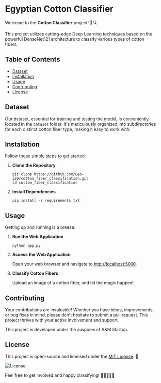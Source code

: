 # Egyptian Cotton Classifier

Welcome to the **Cotton  Classifier** project! 🌱🔍

This project utilizes cutting-edge Deep Learning techniques based on the powerful DenseNet121 architecture to classify various types of cotton fibers.

## Table of Contents

- [Dataset](#dataset)
- [Installation](#installation)
- [Usage](#usage)
- [Contributing](#contributing)
- [License](#license)

## Dataset

Our dataset, essential for training and testing the model, is conveniently located in the `dataset` folder. It's meticulously organized into subdirectories for each distinct cotton fiber type, making it easy to work with.

## Installation

Follow these simple steps to get started:

1. **Clone the Repository**

   ```shell
   git clone https://github.com/Geo-y20/cotton_fiber_classification.git
   cd cotton_fiber_classification
   ```

2. **Install Dependencies**

   ```shell
   pip install -r requirements.txt
   ```

## Usage

Getting up and running is a breeze:

1. **Run the Web Application**

   ```shell
   python app.py
   ```

2. **Access the Web Application**

   Open your web browser and navigate to [http://localhost:5000](http://localhost:5000).

3. **Classify Cotton Fibers**

   Upload an image of a cotton fiber, and let the magic happen!

## Contributing

Your contributions are invaluable! Whether you have ideas, improvements, or bug fixes in mind, please don't hesitate to submit a pull request. This project thrives with your active involvement and support.

This project is developed under the auspices of A&M Startup.

## License

This project is open-source and licensed under the [MIT License](LICENSE). 📜

![License](path_to_license_image.png)

Feel free to get involved and happy classifying! 🌾👨‍🔬👩‍🔬
